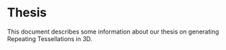 # Thesis
This document describes some information about our thesis
on generating Repeating Tessellations in 3D.

